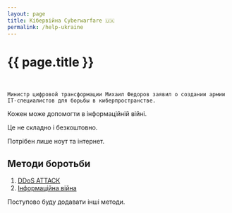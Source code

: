 ```yaml
---
layout: page
title: Кібервійна Cyberwarfare 🇺🇦
permalink: /help-ukraine
---
```


<h1 itemprop="name">{{ page.title }}</h1>️

`Министр цифровой трансформации Михаил Федоров заявил о создании армии IT-специалистов для борьбы в киберпространстве.`

Кожен може допомогти в інформаційній війні.

Це не складно і безкоштовно.

Потрібен лише ноут та інтернет.

## Методи боротьби
1. <a target="_blank" href="/help-ukraine-ddos">DDoS ATTACK</a>
1. <a target="_blank" href="/help-ukraine-social-networks">Інформаційна війна</a>

Поступово буду додавати інші методи.




